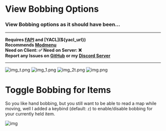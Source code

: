 # View Bobbing Options
### View Bobbing options as it should have been...

___

**Requires [FAPI](${fabric_api_url}) and [YACL](${yacl_url})**\
**Recommends [Modmenu](${modmenu_url})**\
**Need on Client: ✅  Need on Server: ❌**\
**Report any Issues on [GitHub](https://github.com/GravityCY/ViewBobbingOptions/issues) or my [Discord Server](https://discord.gg/7AszMrEEjt)**

___

![img_t.png](https://i.imgur.com/Xtlsr9M.png)
![img_1.png](https://i.imgur.com/9IHBZJf.png)
![img_2t.png](https://i.imgur.com/RwTroJs.png)
![img.png](https://i.imgur.com/WmMJNat.png)

# Toggle Bobbing for Items
So you like hand bobbing, but you still want to be able to read 
a map while moving, well I added a keybind (default: `z`) to enable/disable bobbing for your currently held item.

![img](https://i.ibb.co/HN7VrDF/ezgif-com-optimize.gif)
